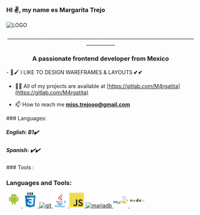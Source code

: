 ### HI ✌️, my name es Margarita Trejo
![LOGO](https://github.com/miaugarita/MIAUGARITA/assets/134168921/565e5cff-e769-478e-b179-1e133065c62b)


<p align="center" justify-content= flex-end;>
__________________________________________________________________________________________
<h3 align="center">A passionate <b>frontend</b> developer from Mexico</h3>

<p align="left" height="200px" display= "flex">
- 🎨🖌 I LIKE TO DESIGN WAREFRAMES & LAYOUTS 💕 💕

- 👨‍💻 All of my projects are available at [https://gitlab.com/M4rgatita](https://gitlab.com/M4rgatita)

- 📫 How to reach me **miss.trejooo@gmail.com**
</p>
### Languages:
<p>
<h5 align="left"> English: B1✔️</h5> 
<h5 align="left"> Spanish: ✔️✔️</h5>
</p>
### Tools :
<p>
<h3 align="left">Languages and Tools:</h3>
</p>
<p align="left"> <a href="https://developer.android.com" target="_blank" rel="noreferrer"> <img src="https://raw.githubusercontent.com/devicons/devicon/master/icons/android/android-original-wordmark.svg" alt="android" width="40" height="40"/> </a> <a href="https://www.w3schools.com/css/" target="_blank" rel="noreferrer"> <img src="https://raw.githubusercontent.com/devicons/devicon/master/icons/css3/css3-original-wordmark.svg" alt="css3" width="40" height="40"/> </a> <a href="https://git-scm.com/" target="_blank" rel="noreferrer"> <img src="https://www.vectorlogo.zone/logos/git-scm/git-scm-icon.svg" alt="git" width="40" height="40"/> </a> <a href="https://www.java.com" target="_blank" rel="noreferrer"> <img src="https://raw.githubusercontent.com/devicons/devicon/master/icons/java/java-original.svg" alt="java" width="40" height="40"/> </a> <a href="https://developer.mozilla.org/en-US/docs/Web/JavaScript" target="_blank" rel="noreferrer"> <img src="https://raw.githubusercontent.com/devicons/devicon/master/icons/javascript/javascript-original.svg" alt="javascript" width="40" height="40"/> </a> <a href="https://mariadb.org/" target="_blank" rel="noreferrer"> <img src="https://www.vectorlogo.zone/logos/mariadb/mariadb-icon.svg" alt="mariadb" width="40" height="40"/> </a> <a href="https://www.mysql.com/" target="_blank" rel="noreferrer"> <img src="https://raw.githubusercontent.com/devicons/devicon/master/icons/mysql/mysql-original-wordmark.svg" alt="mysql" width="40" height="40"/> </a> <a href="https://nodejs.org" target="_blank" rel="noreferrer"> <img src="https://raw.githubusercontent.com/devicons/devicon/master/icons/nodejs/nodejs-original-wordmark.svg" alt="nodejs" width="40" height="40"/> </a> </p>

</p>

 


